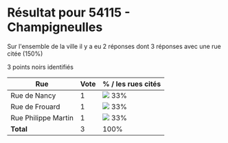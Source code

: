 # Résultat pour 54115 - Champigneulles

Sur l'ensemble de la ville il y a eu 2 réponses dont 3 réponses avec une rue citée (150%)

3 points noirs identifiés

| Rue | Vote | % / les rues cités|
|-----|------|-------------------|
| Rue de Nancy | 1 | <img src="../../img/bar_33.gif" />&nbsp;33%|
| Rue de Frouard | 1 | <img src="../../img/bar_33.gif" />&nbsp;33%|
| Rue Philippe Martin | 1 | <img src="../../img/bar_33.gif" />&nbsp;33%|
| **Total** | 3 | 100%|
